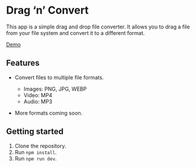 # Drag ‘n’ Convert

This app is a simple drag and drop file converter. It allows you to drag a file from your file system and convert it to a different format.

[Demo](https://dragnconvert.j0h.dev/)

## Features

- Convert files to multiple file formats.
  - Images: PNG, JPG, WEBP
  - Video: MP4
  - Audio: MP3

- More formats coming soon.

## Getting started

1. Clone the repository.
2. Run `npm install`.
3. Run `npm run dev`.
